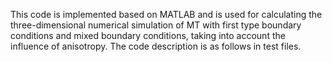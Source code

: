 This code is implemented based on MATLAB and is used for calculating the three-dimensional numerical simulation of MT with first type boundary conditions and mixed boundary conditions, taking into account the influence of anisotropy.
The code description is as follows in test files.
